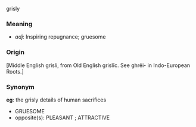 grisly
### Meaning
+ _adj_: Inspiring repugnance; gruesome

### Origin

[Middle English grisli, from Old English grislīc. See ghrēi- in Indo-European Roots.]

### Synonym

__eg__: the grisly details of human sacrifices

+ GRUESOME
+ opposite(s): PLEASANT ; ATTRACTIVE


